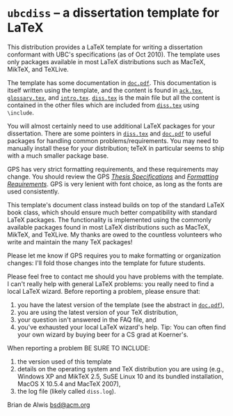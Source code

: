 # `ubcdiss` &ndash; a dissertation template for LaTeX

This distribution provides a LaTeX template for writing a dissertation
conformant with UBC's specifications (as of Oct 2010).  The template
uses only packages available in most LaTeX distributions such as
MacTeX, MikTeX, and TeXLive. 

The template has some documentation in [`doc.pdf`](doc.pdf).  This
documentation is itself written using the template, and the content
is found in [`ack.tex`](ack.tex), [`glossary.tex`](glossary.tex),
and [`intro.tex`](intro.tex).  [`diss.tex`](diss.tex) is the
main file but all the content is contained in the other files which
are included from [`diss.tex`](diss.tex) using `\include`.

You will almost certainly need to use additional LaTeX packages for
your dissertation.  There are some pointers in [`diss.tex`](diss.tex)
and [`doc.pdf`](doc.pdf) to useful packages for handling common
problems/requirements.  You may need to manually install these for
your distribution; teTeX in particular seems to ship with a much
smaller package base.

GPS has very strict formatting requirements, and these requirements
may change.  You should review the GPS
[_Thesis Specifications_](http://www.grad.ubc.ca/current-students/dissertation-thesis-preparation/structure-ubc-theses-dissertations)
and [_Formatting Requirements_](http://www.grad.ubc.ca/current-students/dissertation-thesis-preparation/formatting-requirements).  GPS is very lenient with
font choice, as long as the fonts are used consistently.

This template's document class instead builds on top of the standard
LaTeX book class, which should ensure much better compatibility with
standard LaTeX packages.  The functionality is implemented using
the commonly available packages found in most LaTeX distributions
such as MacTeX, MikTeX, and TeXLive.  My thanks are owed to the
countless volunteers who write and maintain the many TeX packages!

Please let me know if GPS requires you to make formatting or
organization changes: I'll fold those changes into the template for
future students.

Please feel free to contact me should you have problems with the
template.  I can't really help with general LaTeX problems: you
really need to find a local LaTeX wizard. Before reporting a problem,
please ensure that:

 1. you have the latest version of the template (see the abstract
    in [`doc.pdf`](doc.pdf)),
 2. you are using the latest version of your TeX distribution,
 2. your question isn't answered in the FAQ file, and
 3. you've exhausted your local LaTeX wizard's help.  Tip: You can
    often find your own wizard by buying beer for a CS grad at Koerner's.

When reporting a problem BE SURE TO INCLUDE:

 1. the version used of this template
 2. details on the operating system and TeX distribution you are using 
    (e.g., Windows XP and MikTeX 2.5, SuSE Linux 10 and its bundled
    installation, MacOS X 10.5.4 and MacTeX 2007),
 3. the log file (likely called `diss.log`).

Brian de Alwis
bsd@acm.org

